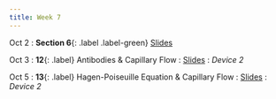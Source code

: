 ```yaml
---
title: Week 7
---
```


Oct 2
: **Section 6**{: .label .label-green}
[Slides](#)

Oct 3
: **12**{: .label} Antibodies & Capillary Flow
  : [Slides](#)
: _Device 2_

Oct 5
: **13**{: .label} Hagen-Poiseuille Equation & Capillary Flow
  : [Slides](#)
: _Device 2_
